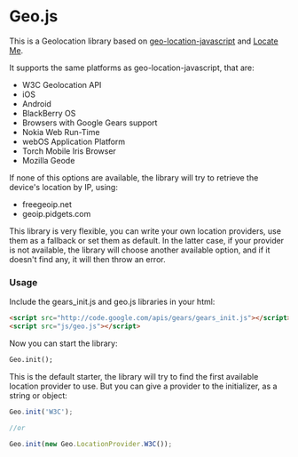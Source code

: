Geo.js
======

This is a Geolocation library based on [geo-location-javascript](http://code.google.com/p/geo-location-javascript/) and [Locate Me](https://github.com/rmoriz/locate_me).

It supports the same platforms as geo-location-javascript, that are:

* W3C Geolocation API
* iOS
* Android
* BlackBerry OS
* Browsers with Google Gears support
* Nokia Web Run-Time
* webOS Application Platform
* Torch Mobile Iris Browser
* Mozilla Geode

If none of this options are available, the library will try to retrieve the device's location by IP, using:

* freegeoip.net
* geoip.pidgets.com

This library is very flexible, you can write your own location providers, use them as a fallback or set them as default. In the latter case, if your provider is not available, the library will choose another available option, and if it doesn't find any, it will then throw an error.

### Usage ###

Include the gears_init.js and geo.js libraries in your html:


```html
<script src="http://code.google.com/apis/gears/gears_init.js"></script>
<script src="js/geo.js"></script>
```

Now you can start the library:


```html
Geo.init();
```

This is the default starter, the library will try to find the first available location provider to use. But you can give a provider to the initializer, as a string or object:


```javascript
Geo.init('W3C');

//or

Geo.init(new Geo.LocationProvider.W3C());
```

